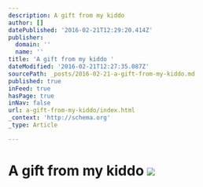 ```yaml
---
description: A gift from my kiddo
author: []
datePublished: '2016-02-21T12:29:20.414Z'
publisher:
  domain: ''
  name: ''
title: 'A gift from my kiddo '
dateModified: '2016-02-21T12:27:35.087Z'
sourcePath: _posts/2016-02-21-a-gift-from-my-kiddo.md
published: true
inFeed: true
hasPage: true
inNav: false
url: a-gift-from-my-kiddo/index.html
_context: 'http://schema.org'
_type: Article

---
```

# A gift from my kiddo ![](https://the-grid-user-content.s3-us-west-2.amazonaws.com/80933534-cb89-4d56-ba27-1bf8e53973b7.png)